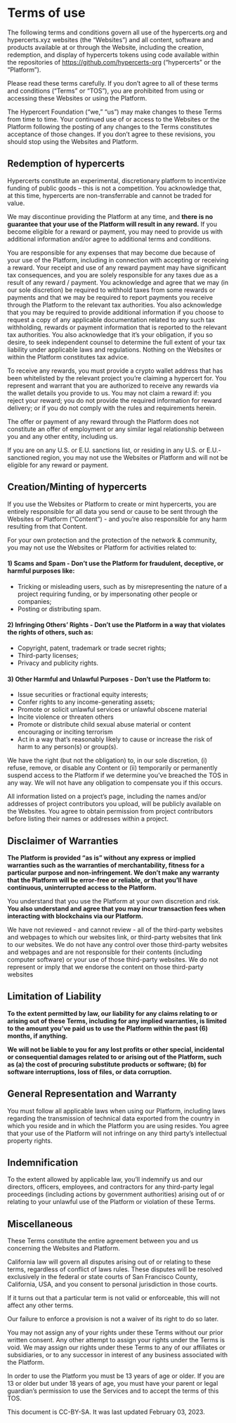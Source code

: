 # Terms of use
The following terms and conditions govern all use of the hypercerts.org and hypercerts.xyz websites (the “Websites”) and all content, software and products available at or through the Website, including the creation, redemption, and display of hypercerts tokens using code available within the repositories of https://github.com/hypercerts-org  (“hypercerts” or the “Platform”).  

Please read these terms carefully.  If you don’t agree to all of these terms and conditions (“Terms” or “TOS”), you are prohibited from using or accessing these Websites or using the Platform.  

The Hypercert Foundation (“we,” “us”) may make changes to these Terms from time to time. Your continued use of or access to the Websites or the Platform following the posting of any changes to the Terms constitutes acceptance of those changes.  If you don’t agree to these revisions, you should stop using the Websites and Platform.

## Redemption of hypercerts
Hypercerts constitute an experimental, discretionary platform to incentivize funding of public goods – this is not a competition. You acknowledge that, at this time, hypercerts are non-transferrable and cannot be traded for value.

We may discontinue providing the Platform at any time, and **there is no guarantee that your use of the Platform will result in any reward.**  If you become eligible for a reward or payment, you may need to provide us with additional information and/or agree to additional terms and conditions.  

You are responsible for any expenses that may become due because of your use of the Platform, including in connection with accepting or receiving a reward. Your receipt and use of any reward payment may have significant tax consequences, and you are solely responsible for any taxes due as a result of any reward / payment.  You acknowledge and agree that we may (in our sole discretion) be required to withhold taxes from some rewards or payments and that we may be required to report payments you receive through the Platform to the relevant tax authorities. You also acknowledge that you may be required to provide additional information if you choose to request a copy of any applicable documentation related to any such tax withholding, rewards or payment information that is reported to the relevant tax authorities.  You also acknowledge that it’s your obligation, if you so desire, to seek independent counsel to determine the full extent of your tax liability under applicable laws and regulations.  Nothing on the Websites or within the Platform constitutes tax advice.

To receive any rewards, you must provide a crypto wallet address that has been whitelisted by the relevant project you’re claiming a hypercert for. You represent and warrant that you are authorized to receive any rewards via the wallet details you provide to us. You may not claim a reward if: you reject your reward; you do not provide the required information for reward delivery; or if you do not comply with the rules and requirements herein.  

The offer or payment of any reward through the Platform does not constitute an offer of employment or any similar legal relationship between you and any other entity, including us.

If you are on any U.S. or E.U. sanctions list, or residing in any U.S. or E.U.-sanctioned region, you may not use the Websites or Platform and will not be eligible for any reward or payment.

## Creation/Minting of hypercerts
If you use the Websites or Platform to create or mint hypercerts, you are entirely responsible for all data you send or cause to be sent through the Websites or Platform (“Content”) - and you’re also responsible for any harm resulting from that Content.

For your own protection and the protection of the network & community, you may not use the Websites or Platform for activities related to:

#### 1) Scams and Spam - Don’t use the Platform for fraudulent, deceptive, or harmful purposes like:
- Tricking or misleading users, such as by misrepresenting the nature of a project requiring funding, or by impersonating other people or companies;
- Posting or distributing spam.

#### 2) Infringing Others’ Rights - Don’t use the Platform in a way that violates the rights of others, such as:
- Copyright, patent, trademark or trade secret rights;
- Third-party licenses;
- Privacy and publicity rights.

#### 3) Other Harmful and Unlawful Purposes - Don’t use the Platform to:
- Issue securities or fractional equity interests;
- Confer rights to any income-generating assets;
- Promote or solicit unlawful services or unlawful obscene material
- Incite violence or threaten others
- Promote or distribute child sexual abuse material or content encouraging or inciting terrorism
- Act in a way that’s reasonably likely to cause or increase the risk of harm to any person(s) or group(s).

We have the right (but not the obligation) to, in our sole discretion, (i) refuse, remove, or disable any Content or (ii) temporarily or permanently suspend access to the Platform if we determine you’ve breached the TOS in any way. We will not have any obligation to compensate you if this occurs.

All information listed on a project’s page, including the names and/or addresses of project contributors you upload, will be publicly available on the Websites. You agree to obtain permission from project contributors before listing their names or addresses within a project.

## Disclaimer of Warranties
**The Platform is provided “as is” without any express or implied warranties such as the warranties of merchantability, fitness for a particular purpose and non-infringement. We don’t make any warranty that the Platform will be error-free or reliable, or that you’ll have continuous, uninterrupted access to the Platform.**

You understand that you use the Platform at your own discretion and risk. **You also understand and agree that you may incur transaction fees when interacting with blockchains via our Platform.**

We have not reviewed - and cannot review - all of the third-party websites and webpages to which our websites link, or third-party websites that link to our websites.  We do not have any control over those third-party websites and webpages and are not responsible for their contents (including computer software) or your use of those third-party websites.  We do not represent or imply that we endorse the content on those third-party websites

## Limitation of Liability
**To the extent permitted by law, our liability for any claims relating to or arising out of these Terms, including for any implied warranties, is limited to the amount you’ve paid us to use the Platform within the past (6) months, if anything.**

**We will not be liable to you for any lost profits or other special, incidental or consequential damages related to or arising out of the Platform, such as (a) the cost of procuring substitute products or software; (b) for software interruptions, loss of files, or data corruption.**

## General Representation and Warranty
You must follow all applicable laws when using our Platform, including laws regarding the transmission of technical data exported from the country in which you reside and in which the Platform you are using resides.  You agree that your use of the Platform will not infringe on any third party’s intellectual property rights.

## Indemnification
To the extent allowed by applicable law, you’ll indemnify us and our directors, officers, employees, and contractors for any third-party legal proceedings (including actions by government authorities) arising out of or relating to your unlawful use of the Platform or violation of these Terms.

## Miscellaneous
These Terms constitute the entire agreement between you and us concerning the Websites and Platform.

California law will govern all disputes arising out of or relating to these terms, regardless of conflict of laws rules.  These disputes will be resolved exclusively in the federal or state courts of San Francisco County, California, USA, and you consent to personal jurisdiction in those courts.

If it turns out that a particular term is not valid or enforceable, this will not affect any other terms.

Our failure to enforce a provision is not a waiver of its right to do so later.

You may not assign any of your rights under these Terms without our prior written consent.  Any other attempt to assign your rights under the Terms is void.  We may assign our rights under these Terms to any of our affiliates or subsidiaries, or to any successor in interest of any business associated with the Platform.

In order to use the Platform you must be 13 years of age or older. If you are 13 or older but under 18 years of age, you must have your parent or legal guardian’s permission to use the Services and to accept the terms of this TOS.

This document is CC-BY-SA. It was last updated February 03, 2023.
